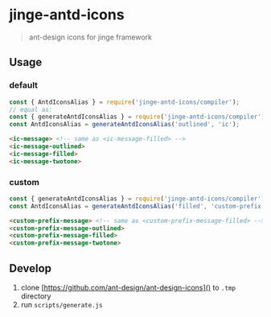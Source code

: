 # jinge-antd-icons

> ant-design icons for jinge framework

## Usage

### default
```js
const { AntdIconsAlias } = require('jinge-antd-icons/compiler');
// equal as:
const { generateAntdIconsAlias } = require('jinge-antd-icons/compiler');
const AntdIconsAlias = generateAntdIconsAlias('outlined', 'ic');
```

```html
<ic-message> <!-- same as <ic-message-filled> -->
<ic-message-outlined>
<ic-message-filled>
<ic-message-twotone>
```

### custom

```js
const { generateAntdIconsAlias } = require('jinge-antd-icons/compiler');
const AntdIconsAlias = generateAntdIconsAlias('filled', 'custom-prefix');
```
```html
<custom-prefix-message> <!-- same as <custom-prefix-message-filled> -->
<custom-prefix-message-outlined>
<custom-prefix-message-filled>
<custom-prefix-message-twotone>
```


## Develop

1. clone [https://github.com/ant-design/ant-design-icons]() to `.tmp` directory
2. run `scripts/generate.js`